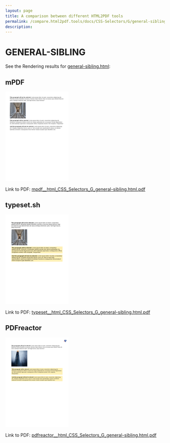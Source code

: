 ```yaml
---
layout: page
title: A comparison between different HTML2PDF tools
permalink: /compare.html2pdf.tools/docs/CSS-Selectors/G/general-sibling/
description: 
---
```


# GENERAL-SIBLING

See the Rendering results for [general-sibling.html](/html/CSS%20Selectors/G/general-sibling.html):

## mPDF
![](mpdf__html_CSS_Selectors_G_general-sibling.html.png) 

Link to PDF: [mpdf__html_CSS_Selectors_G_general-sibling.html.pdf](mpdf__html_CSS_Selectors_G_general-sibling.html.pdf)

## typeset.sh
![](typeset__html_CSS_Selectors_G_general-sibling.html.png) 

Link to PDF: [typeset__html_CSS_Selectors_G_general-sibling.html.pdf](typeset__html_CSS_Selectors_G_general-sibling.html.pdf)

## PDFreactor
![](pdfreactor__html_CSS_Selectors_G_general-sibling.html.png) 

Link to PDF: [pdfreactor__html_CSS_Selectors_G_general-sibling.html.pdf](pdfreactor__html_CSS_Selectors_G_general-sibling.html.pdf)
